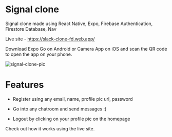 # Signal clone

Signal clone made using React Native, Expo, Firebase Authentication, Firestore Database, Nav

Live site - https://slack-clone-fd.web.app/

Download Expo Go on Android or Camera App on iOS and scan the QR code to open the app on your phone. 

![signal-clone-pic](https://user-images.githubusercontent.com/86771291/138261510-c9b32b3a-e9b4-4cea-8463-6ce5e3fff6ff.png)

# Features

- Register using any email, name, profile pic url, password

- Go into any chatroom and send messages :)

- Logout by clicking on your profile pic on the homepage 

Check out how it works using the live site.
